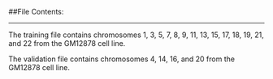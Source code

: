 ##File Contents:
_______________

The training file contains chromosomes 1, 3, 5, 7, 8, 9, 11, 13, 15, 17, 18, 19, 21, and 22 from the GM12878 cell line.

The validation file contains chromosomes 4, 14, 16, and 20 from the GM12878 cell line.
